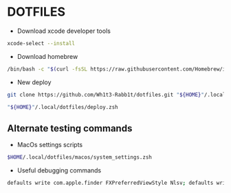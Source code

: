 # DOTFILES

- Download xcode developer tools

```sh
xcode-select --install
```

- Download homebrew

```sh
/bin/bash -c "$(curl -fsSL https://raw.githubusercontent.com/Homebrew/install/HEAD/install.sh)"
```

- New deploy

```sh
git clone https://github.com/Wh1t3-Rabb1t/dotfiles.git "${HOME}"/.local/dotfiles; "${HOME}"/.local/dotfiles/brew_bootstrap.zsh
```

```sh
"${HOME}"/.local/dotfiles/deploy.zsh
```

## Alternate testing commands

- MacOs settings scripts

```sh
$HOME/.local/dotfiles/macos/system_settings.zsh
```

- Useful debugging commands

```sh
defaults write com.apple.finder FXPreferredViewStyle Nlsv; defaults write com.apple.finder AppleShowAllFiles True; killall Finder
```
